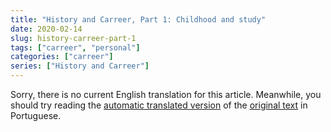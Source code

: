 ```yaml
---
title: "History and Carreer, Part 1: Childhood and study"
date: 2020-02-14
slug: history-carreer-part-1
tags: ["carreer", "personal"]
categories: ["carreer"]
series: ["History and Carreer"]
---
```


Sorry, there is no current English translation for this article. Meanwhile, you should try reading the [automatic translated version](https://translate.google.com/translate?sl=pt&tl=en&u=https%3A%2F%2Fluizdepra.dev%2Fpt-br%2Fposts%2Fhistoria-e-carreira-parte-1%2F) of the [original text](/pt-br/posts/historia-e-carreira-parte-1/) in Portuguese.
